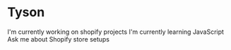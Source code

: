 # Tyson

I'm currently working on shopify projects
I'm currently learning JavaScript
Ask me about Shopify store setups
